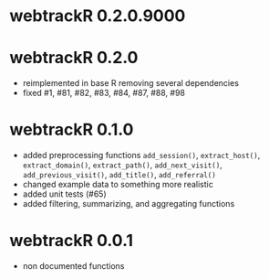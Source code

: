 # webtrackR 0.2.0.9000

# webtrackR 0.2.0

* reimplemented in base R removing several dependencies
* fixed #1, #81, #82, #83, #84, #87, #88, #98

# webtrackR 0.1.0

* added preprocessing functions `add_session()`, `extract_host()`,
  `extract_domain()`, `extract_path()`, `add_next_visit()`,
  `add_previous_visit()`, `add_title()`, `add_referral()`
* changed example data to something more realistic
* added unit tests (#65)
* added filtering, summarizing, and aggregating functions

# webtrackR 0.0.1

* non documented functions
